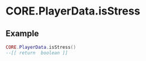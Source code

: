 # CORE.PlayerData.isStress

## Example

```lua
CORE.PlayerData.isStress()
--[[ return  boolean ]]
```
